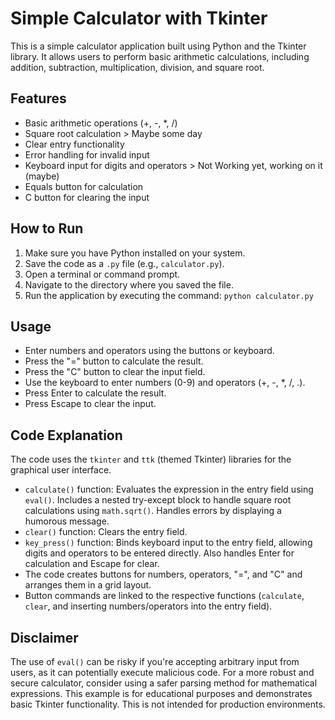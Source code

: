 # Simple Calculator with Tkinter

This is a simple calculator application built using Python and the Tkinter library. It allows users to perform basic arithmetic calculations, including addition, subtraction, multiplication, division, and square root.

## Features

*   Basic arithmetic operations (+, -, \*, /)
*   Square root calculation > Maybe some day
*   Clear entry functionality
*   Error handling for invalid input
*   Keyboard input for digits and operators > Not Working yet, working on it (maybe)
*   Equals button for calculation
*   C button for clearing the input

## How to Run

1.  Make sure you have Python installed on your system.
2.  Save the code as a `.py` file (e.g., `calculator.py`).
3.  Open a terminal or command prompt.
4.  Navigate to the directory where you saved the file.
5.  Run the application by executing the command: `python calculator.py`

## Usage

*   Enter numbers and operators using the buttons or keyboard.
*   Press the "=" button to calculate the result.
*   Press the "C" button to clear the input field.
*   Use the keyboard to enter numbers (0-9) and operators (+, -, \*, /, .).
*   Press Enter to calculate the result.
*   Press Escape to clear the input.

## Code Explanation

The code uses the `tkinter` and `ttk` (themed Tkinter) libraries for the graphical user interface.

*   `calculate()` function: Evaluates the expression in the entry field using `eval()`. Includes a nested try-except block to handle square root calculations using `math.sqrt()`.  Handles errors by displaying a humorous message.
*   `clear()` function: Clears the entry field.
*   `key_press()` function: Binds keyboard input to the entry field, allowing digits and operators to be entered directly.  Also handles Enter for calculation and Escape for clear.
*   The code creates buttons for numbers, operators, "=", and "C" and arranges them in a grid layout.
*   Button commands are linked to the respective functions (`calculate`, `clear`, and inserting numbers/operators into the entry field).

## Disclaimer

The use of `eval()` can be risky if you're accepting arbitrary input from users, as it can potentially execute malicious code.  For a more robust and secure calculator, consider using a safer parsing method for mathematical expressions.  This example is for educational purposes and demonstrates basic Tkinter functionality.  This is not intended for production environments.
